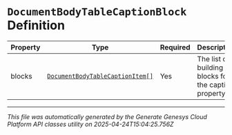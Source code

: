 # `DocumentBodyTableCaptionBlock` Definition

| Property | Type | Required | Description |
|----------|------|----------|-------------|
| blocks | [`DocumentBodyTableCaptionItem[]`](documentbodytablecaptionitem-definition.md) | Yes | The list of building blocks for the caption property. |

---

*This file was automatically generated by the Generate Genesys Cloud Platform API classes utility on 2025-04-24T15:04:25.756Z*